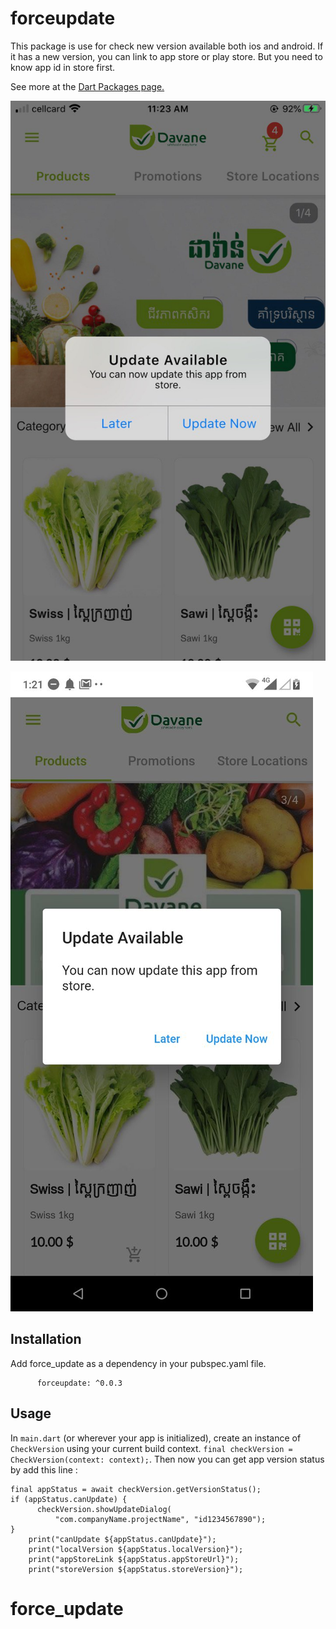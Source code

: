 # forceupdate

This package is use for check new version available both ios and android. If it has a new version, you can link to app store or play store. But you need to know app id in store first.

See more at the [Dart Packages page.](https://pub.dartlang.org/packages/new_version)

![Screenshots](screenshots/ios.jpeg)

![Screenshots](screenshots/android.jpeg)

## Installation
Add force_update as a dependency in your pubspec.yaml file.
```dependencies:
      forceupdate: ^0.0.3
```

## Usage
In `main.dart` (or wherever your app is initialized), create an instance of `CheckVersion` using your current build context.
`final checkVersion = CheckVersion(context: context);`.
Then now you can get app version status by add this line :
```
final appStatus = await checkVersion.getVersionStatus();
if (appStatus.canUpdate) {
      checkVersion.showUpdateDialog(
          "com.companyName.projectName", "id1234567890");
}
    print("canUpdate ${appStatus.canUpdate}");
    print("localVersion ${appStatus.localVersion}");
    print("appStoreLink ${appStatus.appStoreUrl}");
    print("storeVersion ${appStatus.storeVersion}");
```

# force_update
